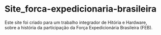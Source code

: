 # Site_forca-expedicionaria-brasileira
  Este site foi criado para um trabalho integrador de Hitória e Hardware, sobre a história da participação da Força Expedicionária Brasileira (FEB).
